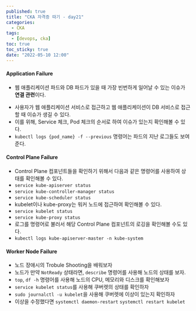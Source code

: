 ```yaml
---
published: true
title: "CKA 자격증 따기 - day21"
categories:
  - CKA
tags:
  - [devops, cka]
toc: true
toc_sticky: true
date: "2022-05-10 12:00"
---
```


#### Application Failure

* 웹 애플리케이션 파드와 DB 파드가 있을 때 가장 빈번하게 일어날 수 있는 이슈가 **연결 관련**이다.

- 사용자가 웹 애플리케이션 서비스로 접근하고 웹 애플리케이션이 DB 서비스로 접근할 때 이슈가 생길 수 있다.
- 이를 위해, Service 체크, Pod 체크의 순서로 하여 이슈가 있는지 확인해볼 수 있다.
- `kubectl logs {pod_name} -f --previous` 명령어는 파드의 지난 로그들도 보여준다.

#### Control Plane Failure

- Control Plane 컴포넌트들을 확인하기 위해서 다음과 같은 명령어를 사용하여 상태를 확인해볼 수 있다.
- `service kube-apiserver status`
- `service kube-controller-manager status`
- `service kube-scheduler status`
- kubelet이나 kube-proxy는 워커 노드에 접근하여 확인해볼 수 있다.
- `service kubelet status`
- `service kube-proxy status`
- 로그를 명령어로 불러서 해당 Control Plane 컴포넌트의 로깅을 확인해볼 수도 있다.
- `kubectl logs kube-apiserver-master -n kube-system`

#### Worker Node Failure

- 노드 장애시의 Trobule Shooting을 배워보자
- 노드가 만약 `NotReady` 상태라면, `describe` 명령어를 사용해 노드의 상태를 보자.
- `top`, `df -h` 명령어를 사용해 노드의 CPU, 메모리와 디스크를 확인해보자
- `service kubelet status`를 사용해 쿠버렛의 상태를 확인하자
- `sudo journalctl -u kubelet`을 사용해 쿠버렛에 이상이 있는지 확인하자
- 이상을 수정했다면 `systemctl daemon-restart` `systemctl restart kubelet`
